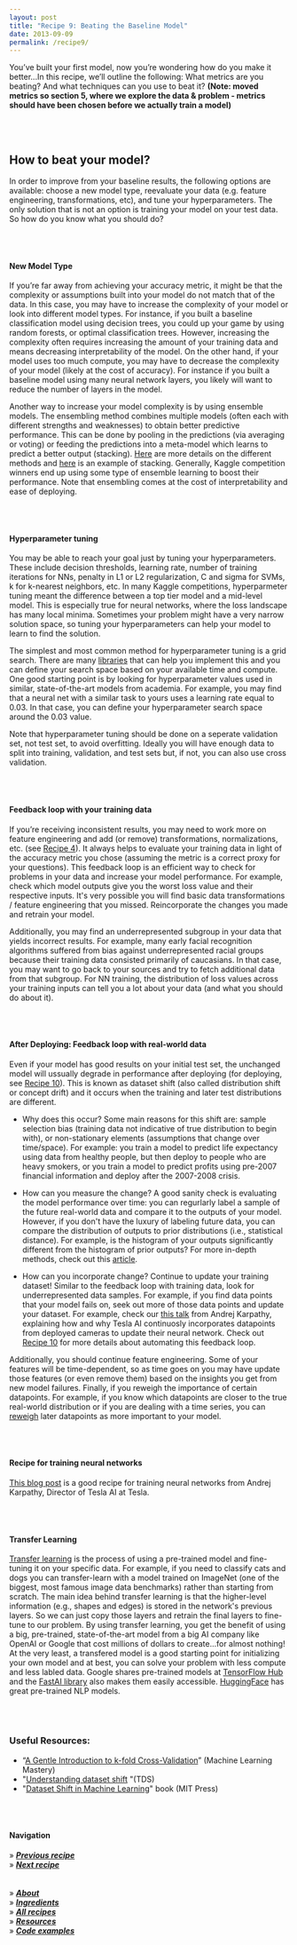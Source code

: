 ```yaml
---
layout: post
title: "Recipe 9: Beating the Baseline Model"
date: 2013-09-09
permalink: /recipe9/
---
```

You’ve built your first model, now you’re wondering how do you make it better...In this recipe, we’ll outline the following: What metrics are you beating? And what techniques can you use to beat it? **(Note: moved metrics so section 5, where we explore the data & problem - metrics should have been chosen before we actually train a model)**

<br><br>
## How to beat your model?
In order to improve from your baseline results, the following options are available: choose a new model type,  reevaluate your data (e.g. feature engineering, transformations, etc), and tune your hyperparameters. The only solution that is not an option is training your model on your test data.  So how do you know what you should do?

<br><br>
#### New Model Type

If you’re far away from achieving your accuracy metric, it might be that the complexity or assumptions built into your model do not match that of the data. In this case, you may have to increase the complexity of your model or look into different model types. For instance, if you built a baseline classification model using decision trees, you could up your game by using random forests, or optimal classification trees. However, increasing  the complexity often requires increasing the amount of your training data and means decreasing interpretability of the model. On the other hand, if your model uses too much compute, you may have to decrease the complexity of your model (likely at the cost of accuracy).  For instance if you built a baseline model using many neural network layers, you likely will want to reduce the number of layers in the model.

Another way to increase your model complexity is by using ensemble models. The ensembling method combines multiple models (often each with different strengths and weaknesses) to obtain better predictive performance. This can be done by pooling in the predictions (via averaging or voting) or feeding the predictions into a meta-model which learns to predict a better output (stacking). [Here](https://towardsdatascience.com/ensemble-learning-stacking-blending-voting-b37737c4f483) are more details on the different methods and [here](https://machinelearningmastery.com/stacking-ensemble-machine-learning-with-python/) is an example of stacking. Generally, Kaggle competition winners end up using some type of ensemble learning to boost their performance. Note that ensembling comes at the cost of interpretability and ease of deploying. 

<br><br>
#### Hyperparameter tuning

You may be able to reach your goal just by tuning your hyperparameters. These include decision thresholds, learning rate, number of training iterations for NNs, penalty in L1 or L2 regularization, C and sigma for SVMs, k for k-nearest neighbors, etc. In many Kaggle competitions, hyperparmeter tuning meant the difference between a top tier model and a mid-level model. This is especially true for neural networks, where the loss landscape has many local minima. Sometimes your problem might have a very narrow solution space, so tuning your hyperparameters can help your model to learn to find the solution. 

The simplest and most common method for hyperparameter tuning is a grid search. There are many [libraries](https://scikit-learn.org/stable/modules/generated/sklearn.model_selection.GridSearchCV.html) that can help you implement this and you can define your search space based on your available time and compute. One good starting point is by looking for hyperparameter values used in similar, state-of-the-art models from academia. For example, you may find that a neural net with a similar task to yours uses a learning rate equal to 0.03. In that case, you can define your hyperparameter search space around the 0.03 value.

Note that hyperparameter tuning should be done on a seperate validation set, not test set, to avoid overfitting. Ideally you will have enough data to split into training, validation, and test sets but, if not, you can also use cross validation.

<br><br>
#### Feedback loop with your training data

If you’re receiving inconsistent results, you may need to work more on feature engineering and add (or remove) transformations, normalizations, etc. (see [Recipe 4](/recipe4)). It always helps to evaluate your training data in light of the accuracy metric you chose (assuming the metric is a correct proxy for your questions). This feedback loop is an efficient way to check for problems in your data and increase your model performance. For example, check which model outputs give you the worst loss value and their respective inputs. It's very possible you will find basic data transformations / feature engineering that you missed. Reincorporate the changes you made and retrain your model. 

Additionally, you may find an underrepresented subgroup in your data that yields incorrect results. For example, many early facial recognition algorithms suffered from bias against underrepresented racial groups because their training data consisted primarily of caucasians. In that case, you may want to go back to your sources and try to fetch additional data from that subgroup. For NN training, the distribution of loss values across your training inputs can tell you a lot about your data (and what you should do about it).

<br><br>
#### After Deploying: Feedback loop with real-world data

Even if your model has good results on your initial test set, the unchanged model will ussually degrade in performance after deploying (for deploying, see [Recipe 10](/recipe10)). This is known as dataset shift (also called distribution shift or concept drift) and it occurs when the training and later test distributions are different.

- Why does this occur? Some main reasons for this shift are: sample selection bias (training data not indicative of true distribution to begin with), or non-stationary elements (assumptions that change over time/space). For example: you train a model to predict life expectancy using data from healthy people, but then deploy to people who are heavy smokers, or you train a model to predict profits using pre-2007 financial information and deploy after the 2007-2008 crisis. 

- How can you measure the change? A good sanity check is evaluating the model performance over time: you can regurlarly label a sample of the future real-world data and compare it to the outputs of your model. However, if you don't have the luxury of labeling future data, you can compare the distribution of outputs to prior distributions (i.e., statistical distance). For example, is the histogram of your outputs significantly different from the histogram of prior outputs? For more in-depth methods, check out this [article](https://towardsdatascience.com/understanding-dataset-shift-f2a5a262a766). 

- How can you incorporate change? Continue to update your training dataset! Similar to the feedback loop with training data, look for underrepresented data samples. For example, if you find data points that your model fails on, seek out more of those data points and update your dataset. For example, check our [this talk](https://www.youtube.com/watch?t=722&v=y57wwucbXR8&feature=youtu.be) from Andrej Karpathy, explaining how and why Tesla AI continuosly incorporates datapoints from deployed cameras to update their neural network. Check out [Recipe 10](/recipe10) for more details about automating this feedback loop.

Additionally, you should continue feature engineering. Some of your features will be time-dependent, so as time goes on you may have update those features (or even remove them) based on the insights you get from new model failures. Finally, if you reweigh the importance of certain datapoints. For example, if you know which datapoints are closer to the true real-world distribution or if you are dealing with a time series, you can [reweigh](https://www.kdnuggets.com/2019/11/machine-learning-what-why-how-weighting.html) later datapoints as more important to your model. 

<br><br>
#### Recipe for training neural networks

[This blog post](https://karpathy.github.io/2019/04/25/recipe/) is a good recipe for training neural networks from Andrej Karpathy, Director of Tesla AI at Tesla. 

<br><br>
#### Transfer Learning
[Transfer learning](https://towardsdatascience.com/a-comprehensive-hands-on-guide-to-transfer-learning-with-real-world-applications-in-deep-learning-212bf3b2f27a) is the process of using a pre-trained model and fine-tuning it on your specific data. For example, if you need to classify cats and dogs you can transfer-learn with a model trained on ImageNet (one of the biggest, most famous image data benchmarks) rather than starting from scratch. The main idea behind transfer learning is that the higher-level information (e.g., shapes and edges) is stored in the network's previous layers. So we can just copy those layers and retrain the final layers to fine-tune to our problem. By using transfer learning, you get the benefit of using a big, pre-trained, state-of-the-art model from a big AI company like OpenAI or Google that cost millions of dollars to create...for almost nothing! At the very least, a transfered model is a good starting point for initializing your own model and at best, you can solve your problem with less compute and less labled data. Google shares pre-trained models at [TensorFlow Hub](https://www.tensorflow.org/hub) and the [FastAI library](https://towardsdatascience.com/transfer-learning-using-the-fastai-library-d686b238213e) also makes them easily accessible. [HuggingFace](https://hi.huggingface.co/accelerated-inference-api/?gclid=CjwKCAjwu5CDBhB9EiwA0w6sLXiq1l4f4C72r6QjQ6UnEmZfb4vpMDs2r4zdVNii2oKc3FvinKavSBoCGR8QAvD_BwE) has great pre-trained NLP models.

<br><br>
### Useful Resources:
- “[A Gentle Introduction to k-fold Cross-Validation](https://machinelearningmastery.com/k-fold-cross-validation/)” (Machine Learning Mastery)
- "[Understanding dataset shift](https://towardsdatascience.com/understanding-dataset-shift-f2a5a262a766) "(TDS)
- "[Dataset Shift in Machine Learning](https://mitpress.mit.edu/books/dataset-shift-machine-learningV)" book (MIT Press)

<br><br>

#### Navigation
» **[_Previous recipe_](/recipe8)**<br>
» **[_Next recipe_](/recipe10)**<br><br><br>
» **[_About_](/about)**<br>
» **[_Ingredients_](/ingredients)**<br>
» **[_All recipes_](/recipes)**<br>
» **[_Resources_](/resources)**<br>
» **[_Code examples_](/examples)**<br>
